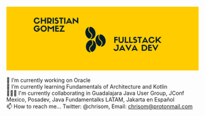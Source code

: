 ![Banner](https://github.com/chrisom79/chrisom79/blob/master/banner.png)

<!--
**chrisom79/chrisom79** is a ✨ _special_ ✨ repository because its `README.md` (this file) appears on your GitHub profile.

Here are some ideas to get you started:

- 🔭 I’m currently working on ...
- 🌱 I’m currently learning ...
- 👯 I’m looking to collaborate on ...
- 🤔 I’m looking for help with ...
- 💬 Ask me about ...
- 📫 How to reach me: ...
- 😄 Pronouns: ...
- ⚡ Fun fact: ...
-->

🔭 I’m currently working on Oracle  
🌱 I’m currently learning Fundamentals of Architecture and Kotlin  
🧑‍🤝‍🧑 I'm currently collaborating in Guadalajara Java User Group, JConf Mexico, Posadev, Java Fundamentalks LATAM, Jakarta en Español  
📫 How to reach me... Twitter: @chrisom, Email: chrisom@protonmail.com


